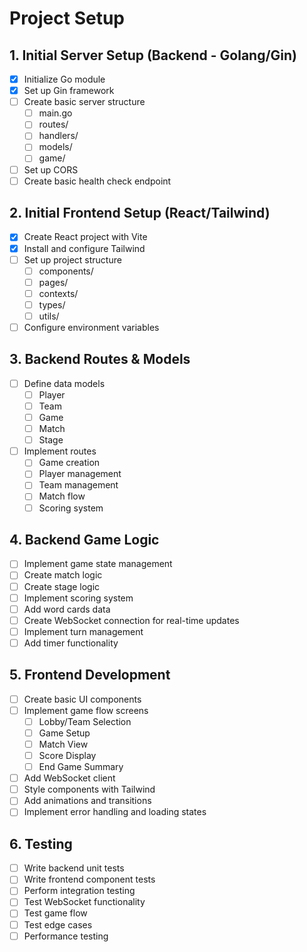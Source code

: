 # Project Setup

## 1. Initial Server Setup (Backend - Golang/Gin)
- [x] Initialize Go module
- [x] Set up Gin framework
- [ ] Create basic server structure
  - [ ] main.go
  - [ ] routes/
  - [ ] handlers/
  - [ ] models/
  - [ ] game/
- [ ] Set up CORS
- [ ] Create basic health check endpoint

## 2. Initial Frontend Setup (React/Tailwind)
- [x] Create React project with Vite
- [x] Install and configure Tailwind
- [ ] Set up project structure
  - [ ] components/
  - [ ] pages/
  - [ ] contexts/
  - [ ] types/
  - [ ] utils/
- [ ] Configure environment variables

## 3. Backend Routes & Models
- [ ] Define data models
  - [ ] Player
  - [ ] Team
  - [ ] Game
  - [ ] Match
  - [ ] Stage
- [ ] Implement routes
  - [ ] Game creation
  - [ ] Player management
  - [ ] Team management
  - [ ] Match flow
  - [ ] Scoring system

## 4. Backend Game Logic
- [ ] Implement game state management
- [ ] Create match logic
- [ ] Create stage logic
- [ ] Implement scoring system
- [ ] Add word cards data
- [ ] Create WebSocket connection for real-time updates
- [ ] Implement turn management
- [ ] Add timer functionality

## 5. Frontend Development
- [ ] Create basic UI components
- [ ] Implement game flow screens
  - [ ] Lobby/Team Selection
  - [ ] Game Setup
  - [ ] Match View
  - [ ] Score Display
  - [ ] End Game Summary
- [ ] Add WebSocket client
- [ ] Style components with Tailwind
- [ ] Add animations and transitions
- [ ] Implement error handling and loading states

## 6. Testing
- [ ] Write backend unit tests
- [ ] Write frontend component tests
- [ ] Perform integration testing
- [ ] Test WebSocket functionality
- [ ] Test game flow
- [ ] Test edge cases
- [ ] Performance testing 